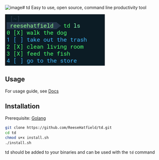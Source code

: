 ![image](https://github.com/ReeseHatfield/td/assets/89809693/c052038f-378b-4245-b9a9-bdaf96b77b01)# td 
Easy to use, open source, command line productivity tool

![td ls example](./ex.png)

## Usage

For usage guide, see [Docs](src/Docs.md)

## Installation

Prerequisite: [Golang](https://go.dev/doc/install)

```bash
git clone https://github.com/ReeseHatfield/td.git
cd td
chmod u+x install.sh
./install.sh
```

td should be added to your binaries and can be used with the `td` command
